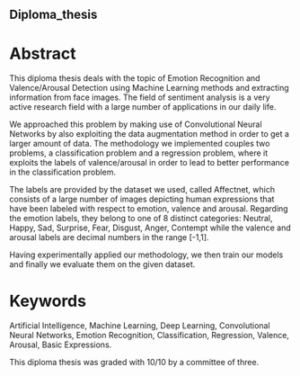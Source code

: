## Diploma_thesis
# Abstract
This diploma thesis deals with the topic of Εmotion Recognition and Valence/Arousal
Detection using Machine Learning methods and extracting information from face images.
The field of sentiment analysis is a very active research field with a large number of
applications in our daily life.

We approached this problem by making use of Convolutional Neural Networks by
also exploiting the data augmentation method in order to get a larger amount of data.
The methodology we implemented couples two problems, a classification problem and
a regression problem, where it exploits the labels of valence/arousal in order to lead to
better performance in the classification problem.

The labels are provided by the dataset we used, called Affectnet, which consists of a
large number of images depicting human expressions that have been labeled with respect
to emotion, valence and arousal. Regarding the emotion labels, they belong to one of 8
distinct categories: Neutral, Happy, Sad, Surprise, Fear, Disgust, Anger, Contempt while
the valence and arousal labels are decimal numbers in the range [-1,1].

Having experimentally applied our methodology, we then train our models and finally
we evaluate them on the given dataset.

# Keywords
Artificial Intelligence, Machine Learning, Deep Learning, Convolutional Neural Networks,
Emotion Recognition, Classification, Regression, Valence, Arousal, Basic Expressions.

This diploma thesis was graded with 10/10 by a committee of three.
